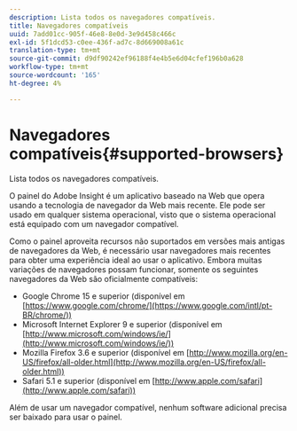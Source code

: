 ```yaml
---
description: Lista todos os navegadores compatíveis.
title: Navegadores compatíveis
uuid: 7add01cc-905f-46e8-8e0d-3e9d458c466c
exl-id: 5f1dcd53-c0ee-436f-ad7c-8d669008a61c
translation-type: tm+mt
source-git-commit: d9df90242ef96188f4e4b5e6d04cfef196b0a628
workflow-type: tm+mt
source-wordcount: '165'
ht-degree: 4%

---
```


# Navegadores compatíveis{#supported-browsers}

Lista todos os navegadores compatíveis.

O painel do Adobe Insight é um aplicativo baseado na Web que opera usando a tecnologia de navegador da Web mais recente. Ele pode ser usado em qualquer sistema operacional, visto que o sistema operacional está equipado com um navegador compatível.

Como o painel aproveita recursos não suportados em versões mais antigas de navegadores da Web, é necessário usar navegadores mais recentes para obter uma experiência ideal ao usar o aplicativo. Embora muitas variações de navegadores possam funcionar, somente os seguintes navegadores da Web são oficialmente compatíveis:

* Google Chrome 15 e superior (disponível em [https://www.google.com/chrome/](https://www.google.com/intl/pt-BR/chrome/))
* Microsoft Internet Explorer 9 e superior (disponível em [http://www.microsoft.com/windows/ie/](http://www.microsoft.com/windows/ie/))
* Mozilla Firefox 3.6 e superior (disponível em [http://www.mozilla.org/en-US/firefox/all-older.html](http://www.mozilla.org/en-US/firefox/all-older.html))
* Safari 5.1 e superior (disponível em [http://www.apple.com/safari](http://www.apple.com/safari))

Além de usar um navegador compatível, nenhum software adicional precisa ser baixado para usar o painel.
